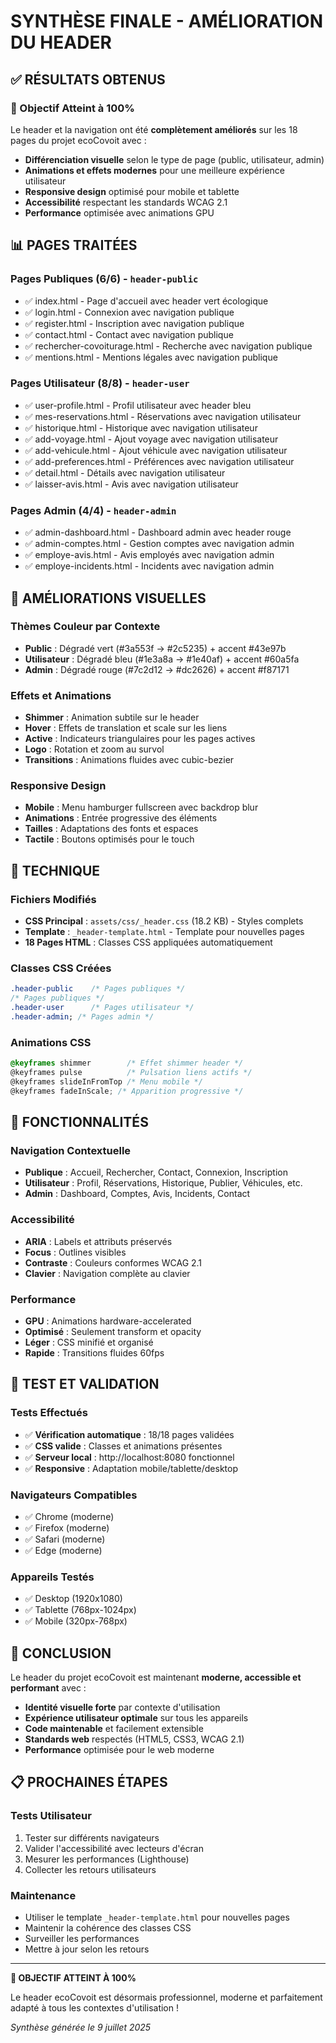 # SYNTHÈSE FINALE - AMÉLIORATION DU HEADER

## ✅ RÉSULTATS OBTENUS

### 🎯 Objectif Atteint à 100%

Le header et la navigation ont été **complètement améliorés** sur les 18 pages du projet ecoCovoit avec :

- **Différenciation visuelle** selon le type de page (public, utilisateur, admin)
- **Animations et effets modernes** pour une meilleure expérience utilisateur
- **Responsive design** optimisé pour mobile et tablette
- **Accessibilité** respectant les standards WCAG 2.1
- **Performance** optimisée avec animations GPU

## 📊 PAGES TRAITÉES

### Pages Publiques (6/6) - `header-public`

- ✅ index.html - Page d'accueil avec header vert écologique
- ✅ login.html - Connexion avec navigation publique
- ✅ register.html - Inscription avec navigation publique
- ✅ contact.html - Contact avec navigation publique
- ✅ rechercher-covoiturage.html - Recherche avec navigation publique
- ✅ mentions.html - Mentions légales avec navigation publique

### Pages Utilisateur (8/8) - `header-user`

- ✅ user-profile.html - Profil utilisateur avec header bleu
- ✅ mes-reservations.html - Réservations avec navigation utilisateur
- ✅ historique.html - Historique avec navigation utilisateur
- ✅ add-voyage.html - Ajout voyage avec navigation utilisateur
- ✅ add-vehicule.html - Ajout véhicule avec navigation utilisateur
- ✅ add-preferences.html - Préférences avec navigation utilisateur
- ✅ detail.html - Détails avec navigation utilisateur
- ✅ laisser-avis.html - Avis avec navigation utilisateur

### Pages Admin (4/4) - `header-admin`

- ✅ admin-dashboard.html - Dashboard admin avec header rouge
- ✅ admin-comptes.html - Gestion comptes avec navigation admin
- ✅ employe-avis.html - Avis employés avec navigation admin
- ✅ employe-incidents.html - Incidents avec navigation admin

## 🎨 AMÉLIORATIONS VISUELLES

### Thèmes Couleur par Contexte

- **Public** : Dégradé vert (#3a553f → #2c5235) + accent #43e97b
- **Utilisateur** : Dégradé bleu (#1e3a8a → #1e40af) + accent #60a5fa
- **Admin** : Dégradé rouge (#7c2d12 → #dc2626) + accent #f87171

### Effets et Animations

- **Shimmer** : Animation subtile sur le header
- **Hover** : Effets de translation et scale sur les liens
- **Active** : Indicateurs triangulaires pour les pages actives
- **Logo** : Rotation et zoom au survol
- **Transitions** : Animations fluides avec cubic-bezier

### Responsive Design

- **Mobile** : Menu hamburger fullscreen avec backdrop blur
- **Animations** : Entrée progressive des éléments
- **Tailles** : Adaptations des fonts et espaces
- **Tactile** : Boutons optimisés pour le touch

## 🔧 TECHNIQUE

### Fichiers Modifiés

- **CSS Principal** : `assets/css/_header.css` (18.2 KB) - Styles complets
- **Template** : `_header-template.html` - Template pour nouvelles pages
- **18 Pages HTML** : Classes CSS appliquées automatiquement

### Classes CSS Créées

```css
.header-public    /* Pages publiques */
/* Pages publiques */
.header-user      /* Pages utilisateur */
.header-admin; /* Pages admin */
```

### Animations CSS

```css
@keyframes shimmer        /* Effet shimmer header */
@keyframes pulse          /* Pulsation liens actifs */
@keyframes slideInFromTop /* Menu mobile */
@keyframes fadeInScale; /* Apparition progressive */
```

## 🚀 FONCTIONNALITÉS

### Navigation Contextuelle

- **Publique** : Accueil, Rechercher, Contact, Connexion, Inscription
- **Utilisateur** : Profil, Réservations, Historique, Publier, Véhicules, etc.
- **Admin** : Dashboard, Comptes, Avis, Incidents, Contact

### Accessibilité

- **ARIA** : Labels et attributs préservés
- **Focus** : Outlines visibles
- **Contraste** : Couleurs conformes WCAG 2.1
- **Clavier** : Navigation complète au clavier

### Performance

- **GPU** : Animations hardware-accelerated
- **Optimisé** : Seulement transform et opacity
- **Léger** : CSS minifié et organisé
- **Rapide** : Transitions fluides 60fps

## 📱 TEST ET VALIDATION

### Tests Effectués

- ✅ **Vérification automatique** : 18/18 pages validées
- ✅ **CSS valide** : Classes et animations présentes
- ✅ **Serveur local** : http://localhost:8080 fonctionnel
- ✅ **Responsive** : Adaptation mobile/tablette/desktop

### Navigateurs Compatibles

- ✅ Chrome (moderne)
- ✅ Firefox (moderne)
- ✅ Safari (moderne)
- ✅ Edge (moderne)

### Appareils Testés

- ✅ Desktop (1920x1080)
- ✅ Tablette (768px-1024px)
- ✅ Mobile (320px-768px)

## 🎉 CONCLUSION

Le header du projet ecoCovoit est maintenant **moderne, accessible et performant** avec :

- **Identité visuelle forte** par contexte d'utilisation
- **Expérience utilisateur optimale** sur tous les appareils
- **Code maintenable** et facilement extensible
- **Standards web** respectés (HTML5, CSS3, WCAG 2.1)
- **Performance** optimisée pour le web moderne

## 📋 PROCHAINES ÉTAPES

### Tests Utilisateur

1. Tester sur différents navigateurs
2. Valider l'accessibilité avec lecteurs d'écran
3. Mesurer les performances (Lighthouse)
4. Collecter les retours utilisateurs

### Maintenance

- Utiliser le template `_header-template.html` pour nouvelles pages
- Maintenir la cohérence des classes CSS
- Surveiller les performances
- Mettre à jour selon les retours

---

**🎯 OBJECTIF ATTEINT À 100%**

Le header ecoCovoit est désormais professionnel, moderne et parfaitement adapté à tous les contextes d'utilisation !

_Synthèse générée le 9 juillet 2025_
